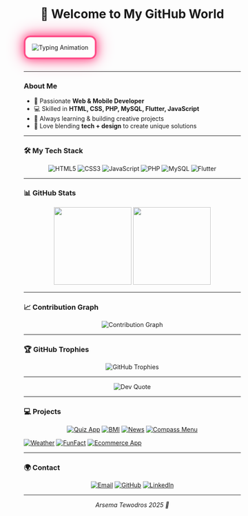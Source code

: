 <h1 align="center">
   👋 Welcome to My GitHub World <span style="color:#ff4d88;"></span>
</h1>


<p align="center" style="border: 4px solid #ff4d88; border-radius: 15px; padding: 15px; display: inline-block; box-shadow: 0 0 20px #ff4d88, 0 0 40px #ff80ab;">
  <img src="https://readme-typing-svg.demolab.com?font=Playfair+Display&size=28&pause=1000&color=FF4D88&center=true&width=600&lines=Hi!+I+am+Arsema+Tewodros;I+Build+Web+%26+Mobile+Apps;Always+Learning+%26+Coding+%F0%9F%8C%B8" alt="Typing Animation"/>
</p>

---

###  About Me
- 🌸 Passionate **Web & Mobile Developer**  
- 💻 Skilled in **HTML, CSS, PHP, MySQL, Flutter, JavaScript**  
- 🚀 Always learning & building creative projects  
- 🎀 Love blending **tech + design** to create unique solutions  

---

### 🛠️ My Tech Stack
<p align="center">
  <img src="https://img.shields.io/badge/HTML5-FF4D88?style=for-the-badge&logo=html5&logoColor=white" alt="HTML5"/>
  <img src="https://img.shields.io/badge/CSS3-FF80AB?style=for-the-badge&logo=css3&logoColor=white" alt="CSS3"/>
  <img src="https://img.shields.io/badge/JavaScript-F06292?style=for-the-badge&logo=javascript&logoColor=white" alt="JavaScript"/>
  <img src="https://img.shields.io/badge/PHP-FF4D88?style=for-the-badge&logo=php&logoColor=white" alt="PHP"/>
  <img src="https://img.shields.io/badge/MySQL-FF80AB?style=for-the-badge&logo=mysql&logoColor=white" alt="MySQL"/>
  <img src="https://img.shields.io/badge/Flutter-F06292?style=for-the-badge&logo=flutter&logoColor=white" alt="Flutter"/>
</p>

---

### 📊 GitHub Stats
<p align="center">
  <img src="https://github-readme-stats.vercel.app/api?username=Arsema13&show_icons=true&theme=rose_pine&hide_border=true&title_color=ff4d88&icon_color=ff4d88" height="180px"/>
  <img src="https://streak-stats.demolab.com?user=Arsema13&theme=rose_pine&hide_border=true&ring=ff4d88&fire=ff4d88&currStreakLabel=ff4d88" height="180px"/>
</p>

---

### 📈 Contribution Graph
<p align="center">
  <img src="https://github-readme-activity-graph.vercel.app/graph?username=Arsema13&theme=rose_pine&hide_border=true&bg_color=1A1B27&line=ff4d88&point=ff80ab&area=true" alt="Contribution Graph"/>
</p>

---

### 🏆 GitHub Trophies
<p align="center">
  <img src="https://github-profile-trophy.vercel.app/?username=Arsema13&theme=rose_pine&no-frame=true&row=1&column=6" alt="GitHub Trophies"/>
</p>

---


<p align="center">
  <img src="https://quotes-github-readme.vercel.app/api?type=horizontal&theme=rose_pine" alt="Dev Quote"/>
</p>

---

### 💻 Projects
<p align="center">
  <a href="https://github.com/Arsema13/flutter_quiz_app"><img src="https://img.shields.io/badge/Quiz-App-FF4D88?style=for-the-badge" alt="Quiz App"/></a>
  <a href="https://github.com/Arsema13/flutter_BMI_Calculator"><img src="https://img.shields.io/badge/BMI-Calculator-FF80AB?style=for-the-badge" alt="BMI"/></a>
  <a href="https://github.com/Arsema13/flutter_news_app"><img src="https://img.shields.io/badge/News-App-F06292?style=for-the-badge" alt="News"/></a>
  <a href="https://github.com/Arsema13/campus-menu-compass-IP2">
  <img src="https://img.shields.io/badge/Compass-Menu-Website-FF4D88?style=for-the-badge" alt="Compass Menu"/>
</a>

  <a href="https://github.com/Arsema13/flutter_weather_app"><img src="https://img.shields.io/badge/Weather-App-FF80AB?style=for-the-badge" alt="Weather"/></a>
  <a href="https://github.com/Arsema13/flutter_Funfact_app"><img src="https://img.shields.io/badge/FunFact-App-F06292?style=for-the-badge" alt="FunFact"/></a>
  <a href="https://github.com/kurazTeam10/yegna-gebeya"><img src="https://img.shields.io/badge/Ecommerce-App-F06292?style=for-the-badge" alt="Ecommerce App"/></a>
</p>


---

### 🌍 Contact
<p align="center">
  <a href="mailto:arsematewodros123@gmail.com"><img src="https://img.shields.io/badge/Email-FF4D88?style=for-the-badge&logo=gmail&logoColor=white" alt="Email"/></a>
  <a href="https://github.com/Arsema13"><img src="https://img.shields.io/badge/GitHub-FF4D88?style=for-the-badge&logo=github&logoColor=white" alt="GitHub"/></a>
  <a href="https://linkedin.com/in/[your-link](https://www.linkedin.com/in/arsema-tewodros-783b41370?lipi=urn%3Ali%3Apage%3Ad_flagship3_profile_view_base_contact_details%3BNqyfm6NrSkqh0tmXP2NN3g%3D%3D)"><img src="https://img.shields.io/badge/LinkedIn-FF4D88?style=for-the-badge&logo=linkedin&logoColor=white" alt="LinkedIn"/></a>
</p>

---

<p align="center">
  <em> Arsema Tewodros 2025 🌸</em>
</p>
